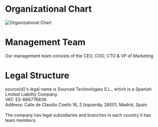 # Organizational Chart

![Organizational Chart](https://i.imgur.com/vKOYM5Y.png)

# Management Team

Our management team consists of the CEO, COO, CTO & VP of Marketing

# Legal Structure

source{d}'s legal name is Sourced Technologies S.L., which is a Spanish Limited Liability Company.<br>
VAT: ES-B86776838<br>
Address: Calle de Claudio Coello 16, 2 Izquierda, 28001, Madrid, Spain<br>
<br>
The company has legal subsidiaries and branches in each country it has team members.
